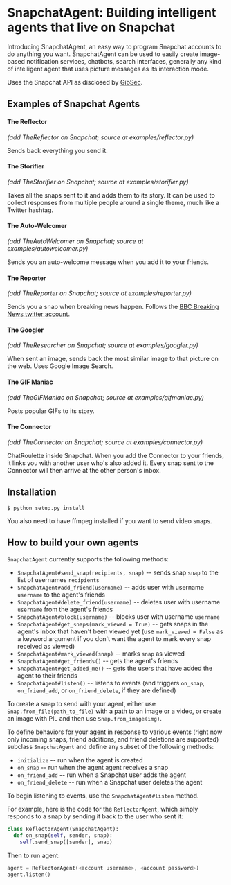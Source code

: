 # SnapchatAgent: Building intelligent agents that live on Snapchat

Introducing SnapchatAgent, an easy way to program Snapchat accounts to do anything you want.
SnapchatAgent can be used to easily create image-based notification services, chatbots, search interfaces,
generally any kind of intelligent agent that uses picture messages as its interaction mode.

Uses the Snapchat API as disclosed by [GibSec](http://gibsonsec.org/snapchat/fulldisclosure/).

## Examples of Snapchat Agents

#### The Reflector
*(add TheReflector on Snapchat; source at examples/reflector.py)*

Sends back everything you send it.

#### The Storifier 
*(add TheStorifier on Snapchat; source at examples/storifier.py)*

Takes all the snaps sent to it and adds them to its story. It can be used to collect responses
from multiple people around a single theme, much like a Twitter hashtag.

#### The Auto-Welcomer 
*(add TheAutoWelcomer on Snapchat; source at examples/autowelcomer.py)*

Sends you an auto-welcome message when you add it to your friends.

#### The Reporter
*(add TheReporter on Snapchat; source at examples/reporter.py)*

Sends you a snap when breaking news happen. Follows the [BBC Breaking News twitter account](https://twitter.com/bbcbreaking).

#### The Googler 
*(add TheResearcher on Snapchat; source at examples/googler.py)*

When sent an image, sends back the most similar image to that picture on the web. Uses Google Image Search.

#### The GIF Maniac 
*(add TheGIFManiac on Snapchat; source at examples/gifmaniac.py)*

Posts popular GIFs to its story.

#### The Connector 
*(add TheConnector on Snapchat; source at examples/connector.py)*

ChatRoulette inside Snapchat. When you add the Connector to your friends,
it links you with another user who's also added it. Every snap
sent to the Connector will then arrive at the other person's inbox.

## Installation

    $ python setup.py install

You also need to have ffmpeg installed if you want to send video snaps.

## How to build your own agents

`SnapchatAgent` currently supports the following methods:

* `SnapchatAgent#send_snap(recipients, snap)` -- sends snap `snap` to the list of usernames `recipients`
* `SnapchatAgent#add_friend(username)` -- adds user with username `username` to the agent's friends
* `SnapchatAgent#delete_friend(username)` -- deletes user with username `username` from the agent's friends
* `SnapchatAgent#block(username)` -- blocks user with username `username`
* `SnapchatAgent#get_snaps(mark_viewed = True)` -- gets snaps in the agent's inbox that haven't been viewed yet (use `mark_viewed = False` as a keyword argument if you don't want the agent to mark every snap received as viewed)
* `SnapchatAgent#mark_viewed(snap)` -- marks `snap` as viewed
* `SnapchatAgent#get_friends()` -- gets the agent's friends
* `SnapchatAgent#get_added_me()` -- gets the users that have added the agent to their friends
* `SnapchatAgent#listen()` -- listens to events (and triggers `on_snap`, `on_friend_add`, or `on_friend_delete`, if they are defined)

To create a snap to send with your agent, either use `Snap.from_file(path_to_file)` with a path
to an image or a video, or create an image with PIL and then use `Snap.from_image(img)`.

To define behaviors for your agent in response to various events (right now only
incoming snaps, friend additions, and friend deletions are supported) subclass `SnapchatAgent`
and define any subset of the following methods:

* `initialize` -- run when the agent is created
* `on_snap` -- run when the agent agent receives a snap
* `on_friend_add` -- run when a Snapchat user adds the agent
* `on_friend_delete` -- run when a Snapchat user deletes the agent

To begin listening to events, use the `SnapchatAgent#listen` method.

For example, here is the code for the `ReflectorAgent`, which simply responds to a snap by sending it
back to the user who sent it:

```python
class ReflectorAgent(SnapchatAgent):
  def on_snap(self, sender, snap):
    self.send_snap([sender], snap)
```

Then to run agent:

```python
agent = ReflectorAgent(<account username>, <account password>)
agent.listen()
```
